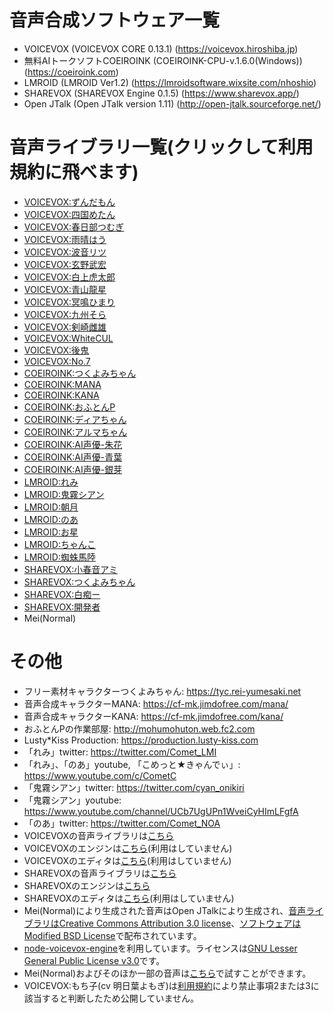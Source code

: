 # 音声合成ソフトウェア一覧
- VOICEVOX (VOICEVOX CORE 0.13.1) (https://voicevox.hiroshiba.jp)  
- 無料AIトークソフトCOEIROINK (COEIROINK-CPU-v.1.6.0(Windows)) (https://coeiroink.com)  
- LMROID (LMROID Ver1.2) (https://lmroidsoftware.wixsite.com/nhoshio)
- SHAREVOX (SHAREVOX Engine 0.1.5) (https://www.sharevox.app/)
- Open JTalk (Open JTalk version 1.11) (http://open-jtalk.sourceforge.net/)
# 音声ライブラリ一覧(クリックして利用規約に飛べます)
- [VOICEVOX:ずんだもん](https://zunko.jp/con_ongen_kiyaku.html)
- [VOICEVOX:四国めたん](https://zunko.jp/con_ongen_kiyaku.html)
- [VOICEVOX:春日部つむぎ](https://tsukushinyoki10.wixsite.com/ktsumugiofficial/%E5%88%A9%E7%94%A8%E8%A6%8F%E7%B4%84)
- [VOICEVOX:雨晴はう](https://amehau.com/?page_id=225)
- [VOICEVOX:波音リツ](http://canon-voice.com/kiyaku.html)
- [VOICEVOX:玄野武宏](https://virvoxproject.wixsite.com/official/voicevox%E3%81%AE%E5%88%A9%E7%94%A8%E8%A6%8F%E7%B4%84)
- [VOICEVOX:白上虎太郎](https://virvoxproject.wixsite.com/official/voicevox%E3%81%AE%E5%88%A9%E7%94%A8%E8%A6%8F%E7%B4%84)
- [VOICEVOX:青山龍星](https://virvoxproject.wixsite.com/official/voicevox%E3%81%AE%E5%88%A9%E7%94%A8%E8%A6%8F%E7%B4%84)
- [VOICEVOX:冥鳴ひまり](https://kotoran8zunzun.wixsite.com/my-site/%E5%88%A9%E7%94%A8%E8%A6%8F%E7%B4%84)
- [VOICEVOX:九州そら](https://zunko.jp/con_ongen_kiyaku.html)
- [VOICEVOX:剣崎雌雄](https://frontier.creatia.cc/fanclubs/413/posts/4507)
- [VOICEVOX:WhiteCUL](https://whitecul.zan-shin.net/guideline/)
- [VOICEVOX:後鬼](https://xn--n8jychz0k1d.com/voicevox_terms/)
- [VOICEVOX:No.7](https://voiceseven.com/)
- [COEIROINK:つくよみちゃん](https://coeiroink.com/character/audio-character/tsukuyomi-chan)
- [COEIROINK:MANA](https://coeiroink.com/character/audio-character/mana)
- [COEIROINK:KANA](https://coeiroink.com/character/audio-character/kana)
- [COEIROINK:おふとんP](https://coeiroink.com/character/audio-character/ofutonp)
- [COEIROINK:ディアちゃん](https://coeiroink.com/character/audio-character/dia-m)
- [COEIROINK:アルマちゃん](https://coeiroink.com/character/audio-character/arma-p)
- [COEIROINK:AI声優-朱花](https://coeiroink.com/character/audio-character/ayaka)
- [COEIROINK:AI声優-青葉](https://coeiroink.com/character/audio-character/aoba)
- [COEIROINK:AI声優-銀芽](https://coeiroink.com/character/audio-character/ginga)
- [LMROID:れみ](https://lmroidsoftware.wixsite.com/nhoshio/character-lemi)
- [LMROID:鬼霧シアン](https://lmroidsoftware.wixsite.com/nhoshio/character-cyan)
- [LMROID:朝月](https://lmroidsoftware.wixsite.com/nhoshio/character-asatsuki)
- [LMROID:のあ](https://lmroidsoftware.wixsite.com/nhoshio/character-noa)
- [LMROID:お星](https://lmroidsoftware.wixsite.com/nhoshio/character-ohoshi)
- [LMROID:ちゃんこ](https://lmroidsoftware.wixsite.com/nhoshio/character-chanko)
- [LMROID:蜘蛛馬陸](https://lmroidsoftware.wixsite.com/nhoshio/character-kumoyasude)
- [SHAREVOX:小春音アミ](https://www.sharevox.app/characters)
- [SHAREVOX:つくよみちゃん](https://www.sharevox.app/characters)
- [SHAREVOX:白痴ー](https://www.sharevox.app/characters)
- [SHAREVOX:開発者](https://www.sharevox.app/characters)
- Mei(Normal)

# その他
- フリー素材キャラクターつくよみちゃん: https://tyc.rei-yumesaki.net
- 音声合成キャラクターMANA: https://cf-mk.jimdofree.com/mana/
- 音声合成キャラクターKANA: https://cf-mk.jimdofree.com/kana/
- おふとんPの作業部屋: http://mohumohuton.web.fc2.com
- Lusty\*Kiss Production: https://production.lusty-kiss.com
- 「れみ」twitter: https://twitter.com/Comet_LMI
- 「れみ」、「のあ」youtube, 「こめっと★きゃんでぃ」: https://www.youtube.com/c/CometC
- 「鬼霧シアン」twitter: https://twitter.com/cyan_onikiri
- 「鬼霧シアン」youtube: https://www.youtube.com/channel/UCb7UgUPn1WveiCyHImLFgfA
- 「のあ」twitter: https://twitter.com/Comet_NOA
- VOICEVOXの音声ライブラリは[こちら](https://github.com/VOICEVOX/voicevox_core)
- VOICEVOXのエンジンは[こちら](https://github.com/VOICEVOX/voicevox_engine)(利用はしていません)
- VOICEVOXのエディタは[こちら](https://github.com/VOICEVOX/voicevox)(利用はしていません)
- SHAREVOXの音声ライブラリは[こちら](https://github.com/SHAREVOX/sharevox_core)
- SHAREVOXのエンジンは[こちら](https://github.com/SHAREVOX/sharevox_engine)
- SHAREVOXのエディタは[こちら](https://github.com/SHAREVOX/sharevox)(利用はしていません)
- Mei(Normal)により生成された音声はOpen JTalkにより生成され、[音声ライブラリはCreative Commons Attribution 3.0 license](http://open-jtalk.sourceforge.net/readme_open_jtalk.php)、[ソフトウェアはModified BSD License](http://open-jtalk.sourceforge.net/readme_hts_voice_nitech_jp_atr503_m001.php)で配布されています。
- [node-voicevox-engine](https://github.com/y-chan/node-voicevox-engine)を利用しています。ライセンスは[GNU Lesser General Public License v3.0](https://github.com/y-chan/node-voicevox-engine/blob/v0.2.2/LICENSE)です。
- Mei(Normal)およびそのほか一部の音声は[こちら](http://open-jtalk.sp.nitech.ac.jp/)で試すことができます。
- VOICEVOX:もち子(cv 明日葉よもぎ)は[利用規約](https://vtubermochio.wixsite.com/mochizora/%E5%88%A9%E7%94%A8%E8%A6%8F%E7%B4%84)により禁止事項2または3に該当すると判断したため公開していません。
